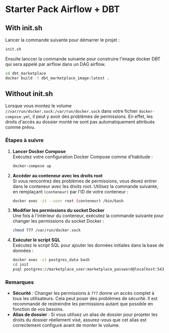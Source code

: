 # Starter Pack Airflow + DBT

## With init.sh

Lancer la commande suivante pour démarrer le projet :

```bash
init.sh
```

Ensuite lanccer la commande suivante pour construire l'image docker DBT qui sera appelé par airflow dans un DAG airflow.

```bash
cd dbt_marketplace
docker build -t dbt_marketplace_image:latest .
```

## Without init.sh

Lorsque vous montez le volume `//var/run/docker.sock:/var/run/docker.sock` dans votre fichier `docker-compose.yml`, il peut y avoir des problèmes de permissions. En effet, les droits d'accès au dossier monté ne sont pas automatiquement attribués comme prévu.

### Étapes à suivre

1. **Lancer Docker Compose**  
   Exécutez votre configuration Docker Compose comme d'habitude :

   ```bash
   docker-compose up
   ```

2. **Accéder au conteneur avec les droits root**  
   Si vous rencontrez des problèmes de permissions, vous devez entrer dans le conteneur avec les droits root. Utilisez la commande suivante, en remplaçant `(conteneur)` par l'ID de votre conteneur :

   ```bash
   docker exec -it --user root (conteneur) /bin/bash
   ```

3. **Modifier les permissions du socket Docker**  
   Une fois à l'intérieur du conteneur, exécutez la commande suivante pour changer les permissions du socket Docker :

   ```bash
   chmod 777 /var/run/docker.sock
   ```

4. **Exécuter le script SQL**  
   Exécutez le script SQL pour ajouter les données initiales dans la base de données :
   ```bash
   docker exec -it postgres_data bash
   cd init
   psql postgres://marketplace_user:marketplace_password@localhost:5432/marketplace -f load.sql -v current_dir=$(pwd)
   ```

### Remarques

- **Sécurité** : Changer les permissions à `777` donne un accès complet à tous les utilisateurs. Cela peut poser des problèmes de sécurité. Il est recommandé de restreindre les permissions autant que possible en fonction de vos besoins.
- **Alias de dossier** : Si vous utilisez un alias de dossier pour projeter les droits du dossier réellement visé, assurez-vous que cet alias est correctement configuré avant de monter le volume.
